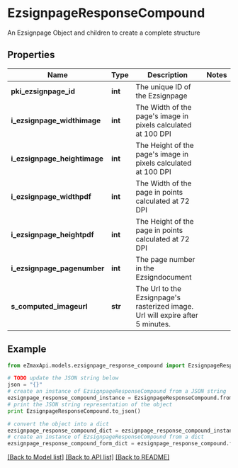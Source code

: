 # EzsignpageResponseCompound

An Ezsignpage Object and children to create a complete structure

## Properties

Name | Type | Description | Notes
------------ | ------------- | ------------- | -------------
**pki_ezsignpage_id** | **int** | The unique ID of the Ezsignpage | 
**i_ezsignpage_widthimage** | **int** | The Width of the page&#39;s image in pixels calculated at 100 DPI | 
**i_ezsignpage_heightimage** | **int** | The Height of the page&#39;s image in pixels calculated at 100 DPI | 
**i_ezsignpage_widthpdf** | **int** | The Width of the page in points calculated at 72 DPI | 
**i_ezsignpage_heightpdf** | **int** | The Height of the page in points calculated at 72 DPI | 
**i_ezsignpage_pagenumber** | **int** | The page number in the Ezsigndocument | 
**s_computed_imageurl** | **str** | The Url to the Ezsignpage&#39;s rasterized image.  Url will expire after 5 minutes. | 

## Example

```python
from eZmaxApi.models.ezsignpage_response_compound import EzsignpageResponseCompound

# TODO update the JSON string below
json = "{}"
# create an instance of EzsignpageResponseCompound from a JSON string
ezsignpage_response_compound_instance = EzsignpageResponseCompound.from_json(json)
# print the JSON string representation of the object
print EzsignpageResponseCompound.to_json()

# convert the object into a dict
ezsignpage_response_compound_dict = ezsignpage_response_compound_instance.to_dict()
# create an instance of EzsignpageResponseCompound from a dict
ezsignpage_response_compound_form_dict = ezsignpage_response_compound.from_dict(ezsignpage_response_compound_dict)
```
[[Back to Model list]](../README.md#documentation-for-models) [[Back to API list]](../README.md#documentation-for-api-endpoints) [[Back to README]](../README.md)


